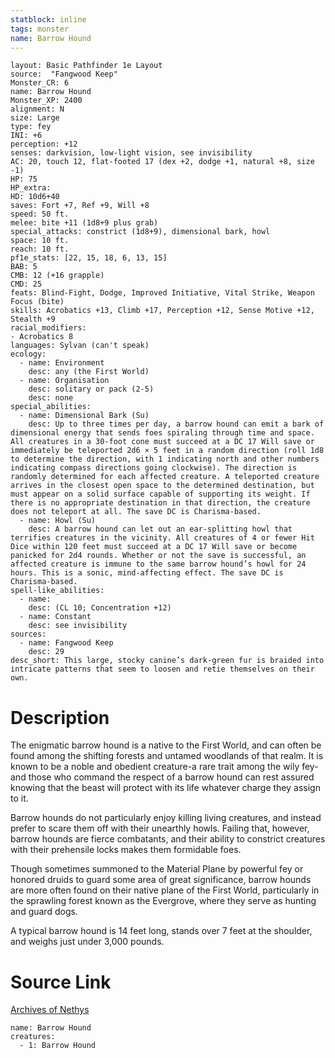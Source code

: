 ```yaml
---
statblock: inline
tags: monster
name: Barrow Hound
---
```

```statblock
layout: Basic Pathfinder 1e Layout
source:  "Fangwood Keep"
Monster_CR: 6
name: Barrow Hound
Monster_XP: 2400
alignment: N
size: Large
type: fey
INI: +6
perception: +12
senses: darkvision, low-light vision, see invisibility
AC: 20, touch 12, flat-footed 17 (dex +2, dodge +1, natural +8, size -1)
HP: 75
HP_extra: 
HD: 10d6+40
saves: Fort +7, Ref +9, Will +8
speed: 50 ft.
melee: bite +11 (1d8+9 plus grab)
special_attacks: constrict (1d8+9), dimensional bark, howl
space: 10 ft.
reach: 10 ft.
pf1e_stats: [22, 15, 18, 6, 13, 15]
BAB: 5
CMB: 12 (+16 grapple)
CMD: 25
feats: Blind-Fight, Dodge, Improved Initiative, Vital Strike, Weapon Focus (bite)
skills: Acrobatics +13, Climb +17, Perception +12, Sense Motive +12, Stealth +9
racial_modifiers:
- Acrobatics 8
languages: Sylvan (can't speak)
ecology:
  - name: Environment
    desc: any (the First World)
  - name: Organisation
    desc: solitary or pack (2-5)
    desc: none
special_abilities:
  - name: Dimensional Bark (Su)
    desc: Up to three times per day, a barrow hound can emit a bark of dimensional energy that sends foes spiraling through time and space. All creatures in a 30-foot cone must succeed at a DC 17 Will save or immediately be teleported 2d6 × 5 feet in a random direction (roll 1d8 to determine the direction, with 1 indicating north and other numbers indicating compass directions going clockwise). The direction is randomly determined for each affected creature. A teleported creature arrives in the closest open space to the determined destination, but must appear on a solid surface capable of supporting its weight. If there is no appropriate destination in that direction, the creature does not teleport at all. The save DC is Charisma-based.
  - name: Howl (Su)
    desc: A barrow hound can let out an ear-splitting howl that terrifies creatures in the vicinity. All creatures of 4 or fewer Hit Dice within 120 feet must succeed at a DC 17 Will save or become panicked for 2d4 rounds. Whether or not the save is successful, an affected creature is immune to the same barrow hound’s howl for 24 hours. This is a sonic, mind-affecting effect. The save DC is Charisma-based.
spell-like_abilities:
  - name:
    desc: (CL 10; Concentration +12)
  - name: Constant
    desc: see invisibility
sources:
  - name: Fangwood Keep
    desc: 29
desc_short: This large, stocky canine’s dark-green fur is braided into intricate patterns that seem to loosen and retie themselves on their own.
```
# Description
The enigmatic barrow hound is a native to the First World, and can often be found among the shifting forests and untamed woodlands of that realm. It is known to be a noble and obedient creature-a rare trait among the wily fey-and those who command the respect of a barrow hound can rest assured knowing that the beast will protect with its life whatever charge they assign to it. 

 Barrow hounds do not particularly enjoy killing living creatures, and instead prefer to scare them off with their unearthly howls. Failing that, however, barrow hounds are fierce combatants, and their ability to constrict creatures with their prehensile locks makes them formidable foes. 

 Though sometimes summoned to the Material Plane by powerful fey or honored druids to guard some area of great significance, barrow hounds are more often found on their native plane of the First World, particularly in the sprawling forest known as the Evergrove, where they serve as hunting and guard dogs. 

 A typical barrow hound is 14 feet long, stands over 7 feet at the shoulder, and weighs just under 3,000 pounds. 
# Source Link
[Archives of Nethys](https://aonprd.com/MonsterDisplay.aspx?ItemName=Barrow%20Hound)
```encounter-table
name: Barrow Hound
creatures:
  - 1: Barrow Hound
```
